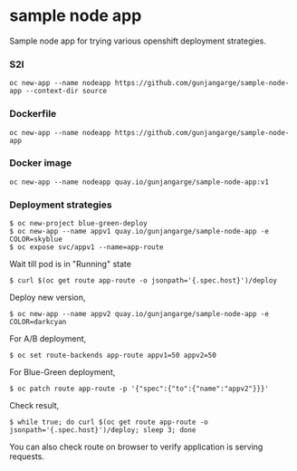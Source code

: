 # sample node app
Sample node app for trying various openshift deployment strategies.

### S2I 
```oc new-app --name nodeapp https://github.com/gunjangarge/sample-node-app --context-dir source```

### Dockerfile
```oc new-app --name nodeapp https://github.com/gunjangarge/sample-node-app```

### Docker image
```oc new-app --name nodeapp quay.io/gunjangarge/sample-node-app:v1```

### Deployment strategies
```console
$ oc new-project blue-green-deploy
$ oc new-app --name appv1 quay.io/gunjangarge/sample-node-app -e COLOR=skyblue
$ oc expose svc/appv1 --name=app-route
```

Wait till pod is in "Running" state

```console
$ curl $(oc get route app-route -o jsonpath='{.spec.host}')/deploy
```
Deploy new version,
```console
$ oc new-app --name appv2 quay.io/gunjangarge/sample-node-app -e COLOR=darkcyan
```
For A/B deployment,
```console
$ oc set route-backends app-route appv1=50 appv2=50
```

For Blue-Green deployment,
```console
$ oc patch route app-route -p '{"spec":{"to":{"name":"appv2"}}}'
```

Check result,

```console
$ while true; do curl $(oc get route app-route -o jsonpath='{.spec.host}')/deploy; sleep 3; done
```

You can also check route on browser to verify application is serving requests.
